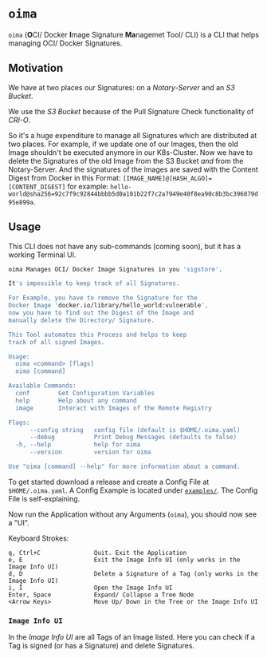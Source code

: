 # `oima`

`oima` (**O**CI/ Docker **I**mage Signature **Ma**nagemet Tool/ CLI) is a CLI that helps managing OCI/ Docker Signatures.

## Motivation

We have at two places our Signatures: on a _Notary-Server_ and an _S3 Bucket_.

We use the _S3 Bucket_ because of the Pull Signature Check functionality of _CRI-O_.

So it's a huge expenditure to manage all Signatures which are distributed at two places.
For example, if we update one of our Images, then the old Image shouldn't be executed anymore in our K8s-Cluster.
Now we have to delete the Signatures of the old Image from the S3 Bucket _and_ from the Notary-Server.
And the signatures of the images are saved with the Content Digest from Docker in this Format:
`[IMAGE_NAME]@[HASH_ALGO]=[CONTENT_DIGEST]` for example: `hello-world@sha256=92c7f9c92844bbbb5d0a101b22f7c2a7949e40f8ea90c8b3bc396879d95e899a`.


## Usage

This CLI does not have any sub-commands (coming soon), but it has a working Terminal UI.

```bash
oima Manages OCI/ Docker Image Signatures in you 'sigstore'.

It's impossible to keep track of all Signatures.

For Example, you have to remove the Signature for the
Docker Image 'docker.io/library/hello_world:vulnerable',
now you have to find out the Digest of the Image and
manually delete the Directory/ Signature.

This Tool automates this Process and helps to keep
track of all signed Images.

Usage:
  oima <command> [flags]
  oima [command]

Available Commands:
  conf        Get Configuration Variables
  help        Help about any command
  image       Interact with Images of the Remote Registry

Flags:
      --config string   config file (default is $HOME/.oima.yaml)
      --debug           Print Debug Messages (defaults to false)
  -h, --help            help for oima
      --version         version for oima

Use "oima [command] --help" for more information about a command.
```

To get started download a release and create a Config File at `$HOME/.oima.yaml`.
A Config Example is located under [`examples/`](examples/oima.yaml).
The Config File is self-explaining.

Now run the Application without any Arguments (`oima`), you should now see a "UI".

Keyboard Strokes:
```
q, Ctrl+C               Quit. Exit the Application
e, E                    Exit the Image Info UI (only works in the Image Info UI)
d, D                    Delete a Signature of a Tag (only works in the Image Info UI)
i, I                    Open the Image Info UI
Enter, Space            Expand/ Collapse a Tree Node
<Arrow Keys>            Move Up/ Down in the Tree or the Image Info UI
```


### `Image Info UI`

In the _Image Info UI_ are all Tags of an Image listed.
Here you can check if a Tag is signed (or has a Signature) and delete Signatures.